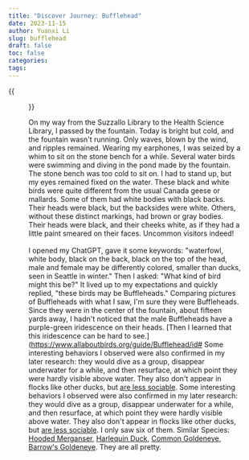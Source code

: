 ```yaml
---
title: "Discover Journey: Bufflehead"
date: 2023-11-15
author: Yuanxi Li
slug: bufflehead
draft: false
toc: false
categories:
tags:
---
```

{{<figure src="/files/bufflehead.png" caption="From Wiki" class="fullwidth">}}

On my way from the Suzzallo Library to the Health Science Library, I passed by the fountain. Today is bright but cold, and the fountain wasn't running. Only waves, blown by the wind, and ripples remained. Wearing my earphones, I was seized by a whim to sit on the stone bench for a while. Several water birds were swimming and diving in the pond made by the fountain. The stone bench was too cold to sit on. I had to stand up, but my eyes remained fixed on the water. These black and white birds were quite different from the usual Canada geese or mallards. Some of them had white bodies with black backs. Their heads were black, but the backsides were white. Others, without these distinct markings, had brown or gray bodies. Their heads were black, and their cheeks white, as if they had a little paint smeared on their faces. Uncommon visitors indeed!
<br />
<br />
I opened my ChatGPT, gave it some keywords: "waterfowl, white body, black on the back, black on the top of the head, male and female may be differently colored, smaller than ducks, seen in Seattle in winter." Then I asked: "What kind of bird might this be?" It lived up to my expectations and quickly replied, "these birds may be Buffleheads." Comparing pictures of Buffleheads with what I saw, I'm sure they were Buffleheads. Since they were in the center of the fountain, about fifteen yards away, I hadn't noticed that the male Buffleheads have a purple-green iridescence on their heads. [Then I learned that this iridescence can be hard to see.](https://www.allaboutbirds.org/guide/Bufflehead/id# Some interesting behaviors I observed were also confirmed in my later research: they would dive as a group, disappear underwater for a while, and then resurface, at which point they were hardly visible above water. They also don't appear in flocks like other ducks, but [are less sociable](https://www.audubon.org/field-guide/bird/bufflehead). Some interesting behaviors I observed were also confirmed in my later research: they would dive as a group, disappear underwater for a while, and then resurface, at which point they were hardly visible above water. They also don't appear in flocks like other ducks, but [are less sociable](https://www.audubon.org/field-guide/bird/bufflehead). I only saw six of them. Similar Species: [Hooded Merganser](https://www.allaboutbirds.org/guide/Hooded_Merganser/id), [Harlequin Duck](https://www.allaboutbirds.org/guide/Harlequin_Duck/id), [Common Goldeneye](https://www.allaboutbirds.org/guide/Common_Goldeneye/id), [Barrow's Goldeneye](https://www.allaboutbirds.org/guide/Barrows_Goldeneye/id). They are all pretty.